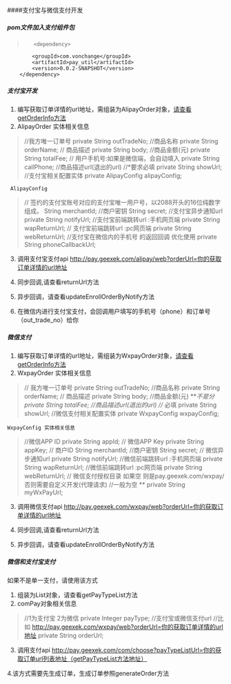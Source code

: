 ####支付宝与微信支付开发
##### pom文件加入支付组件包

>        <dependency>
			<groupId>com.vonchange</groupId>
			<artifactId>pay_util</artifactId>
			<version>0.0.2-SNAPSHOT</version>
		</dependency>

##### 支付宝开发
1. 编写获取订单详情的url地址，需组装为AlipayOrder对象，[请查看getOrderInfo方法](java/MyAlipayController.java)
2. AlipayOrder 实体相关信息
>    //我方唯一订单号
    private String outTradeNo;
    //商品名称
    private String orderName;
    // 商品描述
    private String body;
    //商品金额(元)
    private String totalFee;
    // 用户手机号:如果是微信端，会自动填入
    private String callPhone;
    //商品描述url(退出的url)
    //*要求必填
    private String showUrl;
    //支付宝相关配置实体
    private AlipayConfig alipayConfig;

     AlipayConfig
 >    // 签约的支付宝账号对应的支付宝唯一用户号，以2088开头的16位纯数字组成。
    String merchantId;
     //商户密钥
    String secret;
    //支付宝异步通知url
    private String notifyUrl;
    //支付宝前端跳转url :手机网页端
    private String wapReturnUrl;
    // 支付宝前端跳转url :pc网页端
    private String webReturnUrl;
    //支付宝在微信内的手机号 的返回回调 优化使用
    private String phoneCallbackUrl;

3. 调用支付宝支付api
 http://pay.geexek.com/alipay/web?orderUrl=你的获取订单详情的url地址

4. 同步回调,请查看returnUrl方法
5. 异步回调，请查看updateEnrollOrderByNotify方法
6. 在微信内进行支付宝支付，会回调用户填写的手机号（phone）和订单号（out_trade_no）给你

##### 微信支付
1. 编写获取订单详情的url地址，需组装为WxpayOrder对象，[请查看getOrderInfo方法](java/MyAlipayController.java)
2. WxpayOrder 实体相关信息
>   // 我方唯一订单号
    private String outTradeNo;
    //商品名称
    private String orderName;
   // 商品描述
    private String body;
    //商品金额(元) ***不是分
    private String totalFee;
    //商品描述url(退出的url)
    //* 必填
    private String showUrl;
    //微信支付相关配置实体
    private WxpayConfig wxpayConfig;
    
    WxpayConfig 实体相关信息
>   //微信APP ID
    private  String appId;
    // 微信APP Key
    private  String appKey;
    // 商户ID
    String merchantId;
    //商户密钥
    String secret;
    // 微信异步通知url
    private String notifyUrl;
    //微信前端跳转url :手机网页端
    private String wapReturnUrl;
    //微信前端跳转url :pc网页端
    private String webReturnUrl;
    // 微信支付授权目录 如果空 则是pay.geexek.com/wxpay/  否则需要自定义开发(代理请求)
    //一般为空 **
    private String myWxPayUrl;

3. 调用微信支付api
http://pay.geexek.com/wxpay/web?orderUrl=你的获取订单详情的url地址

4. 同步回调,请查看returnUrl方法
5. 异步回调，请查看updateEnrollOrderByNotify方法

##### 微信和支付宝支付
如果不是单一支付，请使用该方式
1.  组装为List<ComPay>对象，请查看getPayTypeList方法
2.  comPay对象相关信息

 >  //1为支付宝 2为微信
 	private Integer payType;
    //支付宝或微信支付url 
    //比如 http://pay.geexek.com/wxpay/web?orderUrl=你的获取订单详情的url地址
	private String orderUrl;

3.  调用支付api
http://pay.geexek.com/com/choose?payTypeListUrl=你的获取订单url列表地址（getPayTypeList方法地址）

4.该方式需要先生成订单，生成订单参照generateOrder方法